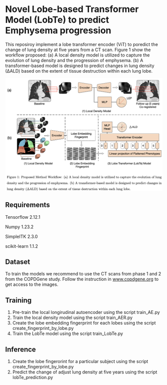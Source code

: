 # Novel Lobe-based Transformer Model (LobTe) to predict Emphysema progression
This reposiroy implement a lobe transformer encoder (ViT) to poredict the
change of lung density at five years from a CT scan. Figure 1 show the workflow
proposed: (a) A local density model is utilized to capture the evolution of lung
density and the progression of emphysema. (b) A transformer-based model is designed to predict changes in lung density (∆ALD) based on the extent of tissue destruction within each lung lobe.

![LobTe workflow](/assets/images/LobTe_workflow.png)

## Requirements
Tensorflow 2.12.1

Numpy 1.23.2

SimpleITK 2.3.0

scikit-learn 1.1.2

## Dataset
To train the models we recommend to use the CT scans from phase 1 and 2 from
the COPDGene study. Follow the instruction in www.copdgene.org to get access to
the images.

## Training
1. Pre-train the local longirudinal autoencoder using the script
   train_AE.py
2. Train the local density model using the script train_AER.py
3. Create the lobe embedding fingerprint for each lobes using the script
   create_fingerprint_by_lobe.py
4. Train the LobTe model using the script train_LobTe.py

## Inference
1. Create the lobe fingerorint for a particular subject using the script
   create_fingerprint_by_lobe.py
2. Predict the change of adjust lung density at five years using the script
   lobTe_prediction.py
